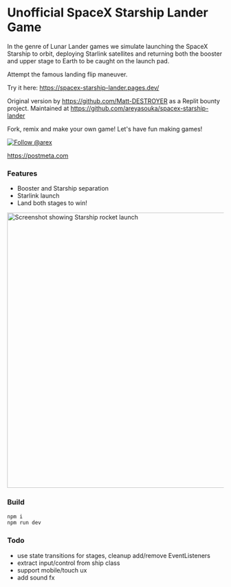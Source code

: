 # Unofficial SpaceX Starship Lander Game

In the genre of Lunar Lander games we simulate launching the SpaceX Starship to orbit,
deploying Starlink satellites and returning both the booster and upper stage to Earth 
to be caught on the launch pad.  

Attempt the famous landing flip maneuver.

Try it here: https://spacex-starship-lander.pages.dev/

Original version by https://github.com/Matt-DESTROYER as a Replit bounty project.
Maintained at https://github.com/areyasouka/spacex-starship-lander

Fork, remix and make your own game!
Let's have fun making games!

<a href="https://twitter.com/arex"><img src="https://img.shields.io/twitter/follow/arex" alt="Follow @arex"></a>

https://postmeta.com

### Features

- Booster and Starship separation
- Starlink launch
- Land both stages to win!
  
<img src="https://raw.githubusercontent.com/areyasouka/spacex-starship-lander/main/docs/screenshot.png" alt="Screenshot showing Starship rocket launch" title="Starship Lander Game " width="640">

### Build

```sh
npm i
npm run dev
```

### Todo

- use state transitions for stages, cleanup add/remove EventListeners
- extract input/control from ship class
- support mobile/touch ux
- add sound fx
